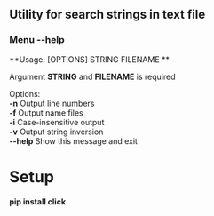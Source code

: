## Utility for search strings in text file
### Menu --help
**Usage: [OPTIONS] STRING FILENAME **

  Argument **STRING** and **FILENAME** is required  

Options:  
  **-n**       Output line numbers  
  **-f**      Output name files  
  **-i**      Case-insensitive output  
  **-v**      Output string inversion  
  **--help**  Show this message and exit  

# Setup

**pip install click**
